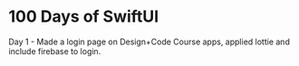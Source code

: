<h1>100 Days of SwiftUI </h1>

Day 1 - Made a login page on Design+Code Course apps, applied lottie and include firebase to login. 

